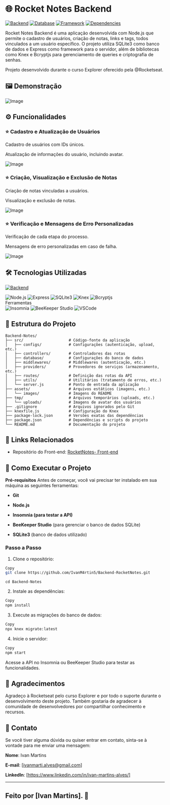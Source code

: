 # 🌐 Rocket Notes Backend

[![Backend](https://img.shields.io/badge/Backend-Node.js-339933?logo=node.js)](https://nodejs.org/)
[![Database](https://img.shields.io/badge/Database-SQLite3-003B57?logo=sqlite)](https://www.sqlite.org/)
[![Framework](https://img.shields.io/badge/Framework-Express-000000?logo=express)](https://expressjs.com/)
[![Dependencies](https://img.shields.io/badge/Dependencies-Knex%20%7C%20Bcryptjs-FF6F61?logo=npm)](https://www.npmjs.com/)

Rocket Notes Backend é uma aplicação desenvolvida com Node.js que permite o cadastro de usuários, criação de notas, links e tags, todos vinculados a um usuário específico. O projeto utiliza SQLite3 como banco de dados e Express como framework para o servidor, além de bibliotecas como Knex e Bcryptjs para gerenciamento de queries e criptografia de senhas.

Projeto desenvolvido durante o curso Explorer oferecido pela @Rocketseat.

## 🖼️ Demonstração
![Image](https://github.com/IvanM4rtin5/Backend-Notes/blob/main/assets/images/287790227-1d3aeb53-965c-4c66-b90c-403203a5226c.png) 


## ⚙️ Funcionalidades

### ⭐ Cadastro e Atualização de Usuários
Cadastro de usuários com IDs únicos.

Atualização de informações do usuário, incluindo avatar.

![Image](https://github.com/IvanM4rtin5/Backend-Notes/blob/main/assets/images/287793361-732acd6a-125a-4533-8df0-362de82c3341.png)

### ⭐ Criação, Visualização e Exclusão de Notas
Criação de notas vinculadas a usuários.

Visualização e exclusão de notas.

![Image](https://github.com/IvanM4rtin5/Backend-Notes/blob/main/assets/images/287793658-9f372a88-2101-4ed5-b1c6-e356b89ce4a3.png)

### ⭐ Verificação e Mensagens de Erro Personalizadas
Verificação de cada etapa do processo.

Mensagens de erro personalizadas em caso de falha.

![Image](https://github.com/IvanM4rtin5/Backend-Notes/blob/main/assets/images/287793822-bdc319bc-09bd-42c9-9b8b-56ead77cab2a.png)


## 🛠️ Tecnologias Utilizadas
[![Backend](https://img.shields.io/badge/Backend-Node.js-339933?logo=node.js)](https://nodejs.org/)

<div align="left"> <img src="https://img.shields.io/badge/Node.js-18.x-339933?logo=node.js" alt="Node.js" /> <img src="https://img.shields.io/badge/Express-4.x-000000?logo=express" alt="Express" /> <img src="https://img.shields.io/badge/SQLite3-3.x-003B57?logo=sqlite" alt="SQLite3" /> <img src="https://img.shields.io/badge/Knex-2.x-FF6F61?logo=npm" alt="Knex" /> <img src="https://img.shields.io/badge/Bcryptjs-2.x-FF6F61?logo=npm" alt="Bcryptjs" /> </div>
Ferramentas
<div align="left"> <img src="https://img.shields.io/badge/Insomnia-2023-5849BE?logo=insomnia" alt="Insomnia" /> <img src="https://img.shields.io/badge/BeeKeeper%20Studio-3.x-FF7139?logo=beekeeper-studio" alt="BeeKeeper Studio" /> <img src="https://img.shields.io/badge/VSCode-1.x-007ACC?logo=visual-studio-code" alt="VSCode" /> </div> 

## 📂 Estrutura do Projeto
```Copy
Backend-Notes/
├── src/                    # Código-fonte da aplicação
│   ├── configs/            # Configurações (autenticação, upload, etc.)
│   ├── controllers/        # Controladores das rotas
│   ├── database/           # Configurações do banco de dados
│   ├── middlewares/        # Middlewares (autenticação, etc.)
│   ├── providers/          # Provedores de serviços (armazenamento, etc.)
│   ├── routes/             # Definição das rotas da API
│   ├── utils/              # Utilitários (tratamento de erros, etc.)
│   └── server.js           # Ponto de entrada da aplicação
├── assets/                 # Arquivos estáticos (imagens, etc.)
│   └── images/             # Imagens do README
├── tmp/                    # Arquivos temporários (uploads, etc.)
│   └── uploads/            # Imagens de avatar dos usuários
├── .gitignore              # Arquivos ignorados pelo Git
├── knexfile.js             # Configuração do Knex
├── package-lock.json       # Versões exatas das dependências
├── package.json            # Dependências e scripts do projeto
└── README.md               # Documentação do projeto
```
## 🔗 Links Relacionados

- Repositório do Front-end: [RocketNotes- Front-end](https://github.com/IvanM4rtin5/Front-RocketNotes/)

## 🎲 Como Executar o Projeto

**Pré-requisitos**
Antes de começar, você vai precisar ter instalado em sua máquina as seguintes ferramentas:

- **Git**

- **Node.js**

- **Insomnia (para testar a API)**

- **BeeKeeper Studio** (para gerenciar o banco de dados SQLite)

- **SQLite3** (banco de dados utilizado)

### Passo a Passo
1. Clone o repositório:

```bash
Copy
git clone https://github.com/IvanM4rtin5/Backend-RocketNotes.git
```
```
cd Backend-Notes
```
2. Instale as dependências:

```bash
Copy
npm install
```
3. Execute as migrações do banco de dados:

```bash
Copy
npx knex migrate:latest
```
4. Inicie o servidor:

```bash
Copy
npm start
```
Acesse a API no Insomnia ou BeeKeeper Studio para testar as funcionalidades.

## 🙏 Agradecimentos
Agradeço à Rocketseat pelo curso Explorer e por todo o suporte durante o desenvolvimento deste projeto. Também gostaria de agradecer à comunidade de desenvolvedores por compartilhar conhecimento e recursos.

## 📧 Contato
Se você tiver alguma dúvida ou quiser entrar em contato, sinta-se à vontade para me enviar uma mensagem:

**Nome**: Ivan Martins

**E-mail**: [ivanmarti.alves@gmail.com]

**LinkedIn**: [https://www.linkedin.com/in/ivan-martins-alves/]

---
Feito por [Ivan Martins]. 🚀
---
